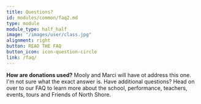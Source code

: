 ```yaml
---
title: Questions?
id: modules/common/faq2.md
type: module
module_type: half_half
image: "/images/user/class.jpg"
alignment: right
button: READ THE FAQ
button_icon: icon-question-circle
link: /faq/
---
```

<p><strong>How are donations used?</strong> Mooly and Marci will have ot address this one. I'm not sure what the exact answer is. Have additional questions? Head on over to our FAQ to learn more about the school, performance, teachers, events, tours and Friends of North Shore.</p>